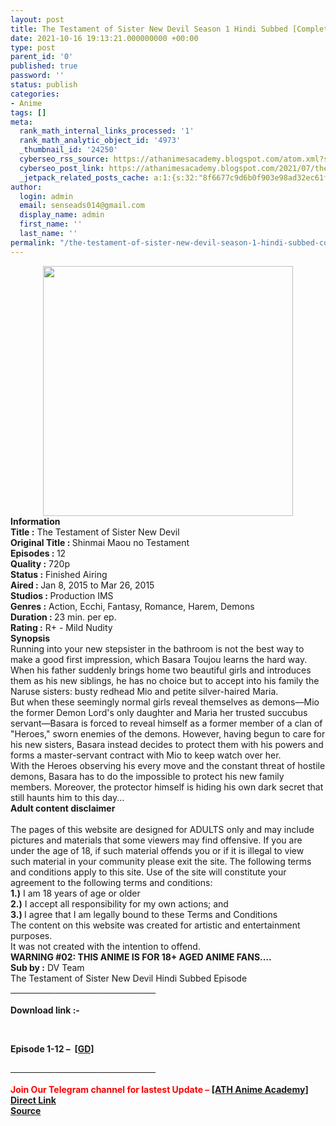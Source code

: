 ```yaml
---
layout: post
title: The Testament of Sister New Devil Season 1 Hindi Subbed [Completed] 18+
date: 2021-10-16 19:13:21.000000000 +00:00
type: post
parent_id: '0'
published: true
password: ''
status: publish
categories:
- Anime
tags: []
meta:
  rank_math_internal_links_processed: '1'
  rank_math_analytic_object_id: '4973'
  _thumbnail_id: '24250'
  cyberseo_rss_source: https://athanimesacademy.blogspot.com/atom.xml?start-index=151&max-results=150
  cyberseo_post_link: https://athanimesacademy.blogspot.com/2021/07/the-testament-of-sister-new-devil_29.html
  _jetpack_related_posts_cache: a:1:{s:32:"8f6677c9d6b0f903e98ad32ec61f8deb";a:2:{s:7:"expires";i:1644657292;s:7:"payload";a:3:{i:0;a:1:{s:2:"id";i:24245;}i:1;a:1:{s:2:"id";i:24247;}i:2;a:1:{s:2:"id";i:24121;}}}}
author:
  login: admin
  email: senseads014@gmail.com
  display_name: admin
  first_name: ''
  last_name: ''
permalink: "/the-testament-of-sister-new-devil-season-1-hindi-subbed-completed-18/"
---
```

<div class="separator" style="clear: both; text-align: center;"> <a href="https://lh3.googleusercontent.com/-6ssQVaPTQng/YQON-4QtBWI/AAAAAAAADNw/N40cD4Vu9K0eZHQuhZmTcD5zLQgF_YkQgCLcBGAsYHQ/s1600/1627622898205279-0.png" style="margin-left: 1em; margin-right: 1em;"> <img border="0" src="{{ site.baseurl }}/assets/2021/10/1627622898205279-0.png" width="400" /> </a></div>
<div></div>
<div><b>Information</b></div>
<div></div>
<div><b>Title :</b> The Testament of Sister New Devil</div>
<div><b>Original Title :&nbsp;</b>Shinmai Maou no Testament</div>
<div><b>Episodes : </b>12</div>
<div><b>Quality :</b> 720p</div>
<div><b>Status :</b> Finished Airing</div>
<div><b>Aired : </b>Jan 8, 2015 to Mar 26, 2015</div>
<div><b>Studios : </b>Production IMS</div>
<div><b>Genres :</b> Action, Ecchi, Fantasy, Romance, Harem, Demons</div>
<div><b>Duration : </b>23 min. per ep.</div>
<div><b>Rating :</b> R+ - Mild Nudity</div>
<div></div>
<div><b>Synopsis</b></div>
<div>Running into your new stepsister in the bathroom is not the best way to make a good first impression, which Basara Toujou learns the hard way. When his father suddenly brings home two beautiful girls and introduces them as his new siblings, he has no choice but to accept into his family the Naruse sisters: busty redhead Mio and petite silver-haired Maria.</div>
<div></div>
<div>But when these seemingly normal girls reveal themselves as demons—Mio the former Demon Lord's only daughter and Maria her trusted succubus servant—Basara is forced to reveal himself as a former member of a clan of "Heroes," sworn enemies of the demons. However, having begun to care for his new sisters, Basara instead decides to protect them with his powers and forms a master-servant contract with Mio to keep watch over her.</div>
<div></div>
<div>With the Heroes observing his every move and the constant threat of hostile demons, Basara has to do the impossible to protect his new family members. Moreover, the protector himself is hiding his own dark secret that still haunts him to this day...</div>
<div></div>
<div><b>Adult content disclaimer</b></div>
<div><b><br /></b></div>
<div>The pages of this website are designed for ADULTS only and may include pictures and materials that some viewers may find offensive. If you are under the age of 18, if such material offends you or if it is illegal to view such material in your community please exit the site. The following terms and conditions apply to this site. Use of the site will constitute your agreement to the following terms and conditions:</div>
<div></div>
<div><b>1.)</b> I am 18 years of age or older</div>
<div><b>2.)</b> I accept all responsibility for my own actions; and</div>
<div><b>3.) </b>I agree that I am legally bound to these Terms and Conditions</div>
<div></div>
<div>The content on this website was created for artistic and entertainment purposes.</div>
<div>It was not created with the intention to offend.</div>
<div></div>
<div><b>WARNING #02: THIS ANIME IS FOR 18+ AGED ANIME FANS….</b></div>
<div></div>
<div><b>Sub by :</b> DV Team</div>
<div></div>
<div>The Testament of Sister New Devil Hindi Subbed Episode</div>
<div>
<div><b><u>&nbsp; &nbsp; &nbsp; &nbsp; &nbsp; &nbsp; &nbsp; &nbsp; &nbsp; &nbsp; &nbsp;</u></b><b><u>&nbsp; &nbsp; &nbsp; &nbsp; &nbsp; &nbsp; &nbsp; &nbsp; &nbsp; &nbsp; &nbsp;</u></b><b><u>&nbsp; &nbsp; &nbsp; &nbsp; &nbsp; &nbsp; &nbsp; &nbsp; &nbsp; &nbsp; &nbsp;</u></b><b><u>&nbsp; &nbsp; &nbsp; &nbsp;</u></b></div>
<div><b><br /></b></div>
<div><b>Download link :-</b></div>
<p><b />
<div><b><br /></b></div>
<p>Episode&nbsp;<b>1-12 –&nbsp;&nbsp;<a href="https://l4s.cc/a/e/JPZ/aHR0cHM6Ly9kcml2ZS5nb29nbGUuY29tL2ZvbGRlcnZpZXc/aWQ9MTB3OW5rQjJNVnFCbVptY0xNMHRhNTc3bTlvQUtLNGxT">[GD]</a></b></div>
<div></div>
<div>
<div><b><u>&nbsp; &nbsp; &nbsp; &nbsp; &nbsp; &nbsp; &nbsp; &nbsp; &nbsp; &nbsp; &nbsp;</u></b><b><u>&nbsp; &nbsp; &nbsp; &nbsp; &nbsp; &nbsp; &nbsp; &nbsp; &nbsp; &nbsp; &nbsp;</u></b><b><u>&nbsp; &nbsp; &nbsp; &nbsp; &nbsp; &nbsp; &nbsp; &nbsp; &nbsp; &nbsp; &nbsp;</u></b><b><u>&nbsp; &nbsp; &nbsp; &nbsp;</u></b></div>
<div><b><u><br /></u></b></div>
<div><b><span style="color: red;">Join Our Telegram channel for lastest Update –&nbsp;</span><a href="http://telegram.me/athanimeacademy">[ATH Anime Academy]</a></b></div>
</div>
<link rel="stylesheet" href="https://cdnjs.cloudflare.com/ajax/libs/font-awesome/4.7.0/css/font-awesome.min.css" />
<div class="divbtn"> <a href="https://handymansurrender.com/fihup8buzv?key=94550f7ce39444073321dde3b8782f97" class="btn"><i class="fa fa-download"></i> Direct Link</a> <br /><a href="https://athanimesacademy.blogspot.com/2021/07/the-testament-of-sister-new-devil_29.html">Source</a> </div>
